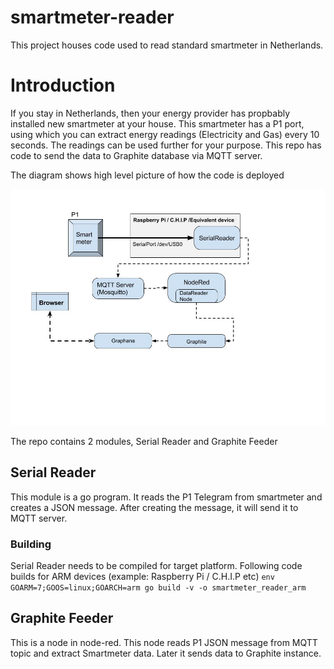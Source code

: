 # smartmeter-reader
This project houses code used to read standard smartmeter in Netherlands.

# Introduction
If you stay in Netherlands, then your energy provider has propbably installed new smartmeter at your house. This smartmeter has a P1 port, using which you can extract energy readings (Electricity and Gas) every 10 seconds. The readings can be used further for your purpose. This repo has code to send the data to Graphite database via MQTT server.

The diagram shows high level picture of how the code is deployed

![alt text](https://github.com/cmyrsh/smartmeter-reader/blob/master/smartmeter_reader.jpg "Diagram")

The repo contains 2 modules, Serial Reader and Graphite Feeder

## Serial Reader
This module is a go program. It reads the P1 Telegram from smartmeter and creates a JSON message. After creating the message, it will send it to MQTT server.

### Building

Serial Reader needs to be compiled for target platform. Following code builds for ARM devices (example: Raspberry Pi / C.H.I.P etc)
`env GOARM=7;GOOS=linux;GOARCH=arm go build -v -o smartmeter_reader_arm`

## Graphite Feeder
This is a node in node-red. This node reads P1 JSON message from MQTT topic and extract Smartmeter data. Later it sends data to Graphite instance.




